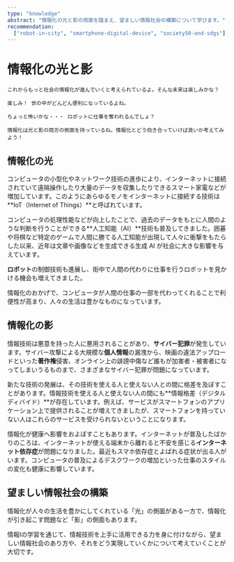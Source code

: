 ```yaml
---
type: "knowledge"
abstract: "情報化の光と影の両面を踏まえ、望ましい情報社会の構築について学びます。"
recommendation:
  ["robot-in-city", "smartphone-digital-device", "society50-and-sdgs"]
---
```


# 情報化の光と影

```:dialog:right:teacher1:normal
これからもっと社会の情報化が進んでいくと考えられているよ。そんな未来は楽しみかな？
```

```:dialog:left:student1:exclamation
楽しみ！ 世の中がどんどん便利になっているよね。
```

```:dialog:left:student2:question
ちょっと怖いかな・・・ ロボットに仕事を奪われるんでしょ？
```

```:dialog:right:teacher1:normal
情報化は光と影の両方の側面を持っているね。情報化とどう向き合っていけば良いか考えてみよう！
```

## 情報化の光

コンピュータの小型化やネットワーク技術の進歩により、インターネットに接続されていて遠隔操作したり大量のデータを収集したりできるスマート家電などが増加しています。このようにあらゆるモノをインターネットに接続する技術は **IoT（Internet of Things）**と呼ばれています。

コンピュータの処理性能などが向上したことで、過去のデータをもとに人間のような判断を行うことができる**人工知能（AI）**技術も普及してきました。囲碁や将棋など特定のゲームで人間に勝てる人工知能が出現して人々に衝撃をもたらした以来、近年は文章や画像などを生成できる生成 AI が社会に大きな影響を与えています。

**ロボット**の制御技術も進展し、街中で人間の代わりに仕事を行うロボットを見かける機会も増えてきました。

情報化のおかげで、コンピュータが人間の仕事の一部を代わってくれることで利便性が高まり、人々の生活は豊かなものになっています。

## 情報化の影

情報技術は悪意を持った人に悪用されることがあり、**サイバー犯罪**が発生しています。サイバー攻撃による大規模な**個人情報**の漏洩から、映画の違法アップロードといった**著作権**侵害、オンライン上の誹謗中傷など誰もが加害者・被害者になってしまいうるものまで、さまざまなサイバー犯罪が問題になっています。

新たな技術の発展は、その技術を使える人と使えない人との間に格差を及ぼすことがあります。情報技術を使える人と使えない人の間にも**情報格差（デジタルディバイド）**が存在しています。例えば、サービスがスマートフォンのアプリケーション上で提供されることが増えてきましたが、スマートフォンを持っていない人はこれらのサービスを受けられないということになります。

情報化が健康へ影響をおよぼすこともあります。インターネットが普及したばかりのころは、インターネットが使える端末から離れると不安を感じる**インターネット依存症**が問題になりました。最近もスマホ依存症とよばれる症状が出る人がいます。コンピュータの普及によるデスクワークの増加といった仕事のスタイルの変化も健康に影響しています。

## 望ましい情報社会の構築

情報化が人々の生活を豊かにしてくれている「光」の側面がある一方で、情報化が引き起こす問題など「影」の側面もあります。

情報Ⅰの学習を通じて、情報技術を上手に活用できる力を身に付けながら、望ましい情報社会のあり方や、それをどう実現していくかについて考えていくことが大切です。
